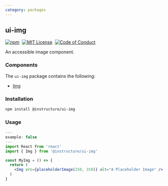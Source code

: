 ```yaml
---
category: packages
---
```


## ui-img

[![npm][npm]][npm-url]&nbsp;
[![MIT License][license-badge]][license]&nbsp;
[![Code of Conduct][coc-badge]][coc]

An accessible image component.

### Components

The `ui-img` package contains the following:

- [Img](#Img)

### Installation

```sh
npm install @instructure/ui-img
```

### Usage

```jsx
---
example: false
---
import React from 'react'
import { Img } from '@instructure/ui-img'

const MyImg = () => {
  return (
    <Img src={placeholderImage(250, 350)} alt="A Placeholder Image" />
  )
}
```

[npm]: https://img.shields.io/npm/v/@instructure/ui-img.svg
[npm-url]: https://npmjs.com/package/@instructure/ui-img
[license-badge]: https://img.shields.io/npm/l/instructure-ui.svg?style=flat-square
[license]: https://github.com/instructure/instructure-ui/blob/master/LICENSE
[coc-badge]: https://img.shields.io/badge/code%20of-conduct-ff69b4.svg?style=flat-square
[coc]: https://github.com/instructure/instructure-ui/blob/master/CODE_OF_CONDUCT.md
